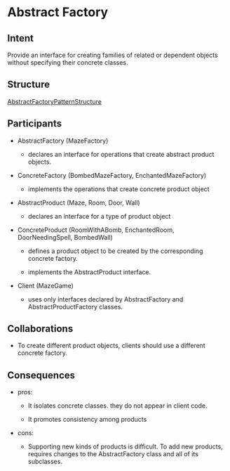 ﻿# Abstract Factory

## Intent

Provide an interface for creating families of related or dependent objects without specifying their concrete classes.

## Structure

[AbstractFactoryPatternStructure](Assets/AbstractFactoryPatternStructure.gif)

## Participants

- AbstractFactory (MazeFactory)

	- declares an interface for operations that create abstract product objects.

- ConcreteFactory (BombedMazeFactory, EnchantedMazeFactory)

	- implements the operations that create concrete product object

- AbstractProduct (Maze, Room, Door, Wall)

	- declares an interface for a type of product object

- ConcreteProduct (RoomWithABomb, EnchantedRoom, DoorNeedingSpell, BombedWall)

	- defines a product object to be created by the corresponding concrete factory.

	- implements the AbstractProduct interface.

- Client (MazeGame)

	- uses only interfaces declared by AbstractFactory and AbstractProductFactory classes.

## Collaborations

-  To create different product objects, clients should use a different concrete factory.

## Consequences

- pros:
	
	- It isolates concrete classes. they do not appear in client code.

	- It promotes consistency among products

- cons:
	
	- Supporting new kinds of products  is difficult. To add new products, requires changes to the AbstractFactory class and all of its subclasses.